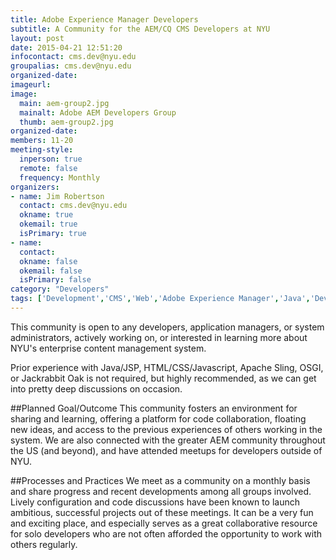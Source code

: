 ```yaml
---
title: Adobe Experience Manager Developers
subtitle: A Community for the AEM/CQ CMS Developers at NYU
layout: post
date: 2015-04-21 12:51:20
infocontact: cms.dev@nyu.edu
groupalias: cms.dev@nyu.edu
organized-date: 
imageurl: 
image:
  main: aem-group2.jpg
  mainalt: Adobe AEM Developers Group
  thumb: aem-group2.jpg
organized-date: 
members: 11-20
meeting-style:
  inperson: true
  remote: false
  frequency: Monthly
organizers:
- name: Jim Robertson
  contact: cms.dev@nyu.edu
  okname: true
  okemail: true
  isPrimary: true
- name: 
  contact: 
  okname: false
  okemail: false
  isPrimary: false
category: "Developers"
tags: ['Development','CMS','Web','Adobe Experience Manager','Java','DevOps']
---
```


This community is open to any developers, application managers, or system administrators, actively working on, or interested in learning more about NYU's enterprise content management system. 

Prior experience with Java/JSP, HTML/CSS/Javascript, Apache Sling, OSGI, or Jackrabbit Oak is not required, but highly recommended, as we can get into pretty deep discussions on occasion.

##Planned Goal/Outcome
This community fosters an environment for sharing and learning, offering a platform for code collaboration, floating new ideas, and access to the previous experiences of others working in the system. We are also connected with the greater AEM community throughout the US (and beyond), and have attended meetups for developers outside of NYU.

##Processes and Practices
We meet as a community on a monthly basis and share progress and recent developments among all groups involved. Lively configuration and code discussions have been known to launch ambitious, successful projects out of these meetings. It can be a very fun and exciting place, and especially serves as a great collaborative resource for solo developers who are not often afforded the opportunity to work with others regularly.
